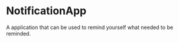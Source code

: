 # NotificationApp

A application that can be used to remind yourself what needed to be reminded.
  
